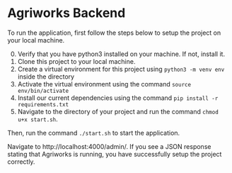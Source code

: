 # Agriworks Backend

To run the application, first follow the steps below to setup the project on your local machine.

0. Verify that you have python3 installed on your machine. If not, install it.
1. Clone this project to your local machine.
2. Create a virtual environment for this project using `python3 -m venv env` inside the directory
3. Activate the virtual environment using the command `source env/bin/activate`
4. Install our current dependencies using the command `pip install -r requirements.txt`
5. Navigate to the directory of your project and run the command `chmod u+x start.sh`.

Then, run the command `./start.sh` to start the application. 

Navigate to http://localhost:4000/admin/. If you see a JSON response stating that Agriworks is running, you have successfully setup the project correctly.
